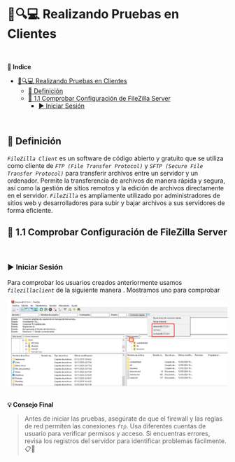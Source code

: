 # 🧪🔍💻 Realizando Pruebas en Clientes 
<br>

**📑 Indice**
- [🧪🔍💻 Realizando Pruebas en Clientes](#-realizando-pruebas-en-clientes)
  - [📝 Definición](#-definición)
  - [🔧 1.1 Comprobar Configuración de FileZilla Server](#-11-comprobar-configuración-de-filezilla-server)
    - [▶️ Iniciar Sesión](#️-iniciar-sesión)

<br>

## 📝 Definición

*``FileZilla Client``* es un software de código abierto y gratuito que se utiliza como cliente de *``FTP (File Transfer Protocol)``* y *``SFTP (Secure File Transfer Protocol)``* para transferir archivos entre un servidor y un ordenador. Permite la transferencia de archivos de manera rápida y segura, así como la gestión de sitios remotos y la edición de archivos directamente en el servidor. *``FileZilla``* es ampliamente utilizado por administradores de sitios web y desarrolladores para subir y bajar archivos a sus servidores de forma eficiente.
<br>

## 🔧 1.1 Comprobar Configuración de FileZilla Server
<br>

### ▶️ Iniciar Sesión

Para comprobar los usuarios creados anteriormente usamos *``filezillaclient``* de la siguiente manera . Mostramos uno para comprobar 

![Iniciar Sesión Creados](./img/filezillaclient/1_iniciar_sesion_usuarios.png)
<br>
<br>

**💡 Consejo Final**

>Antes de iniciar las pruebas, asegúrate de que el firewall y las reglas de red permiten las conexiones *``ftp``*.
>Usa diferentes cuentas de usuario para verificar permisos y acceso. Si encuentras errores, revisa los registros del servidor para identificar problemas fácilmente. 📋🔎